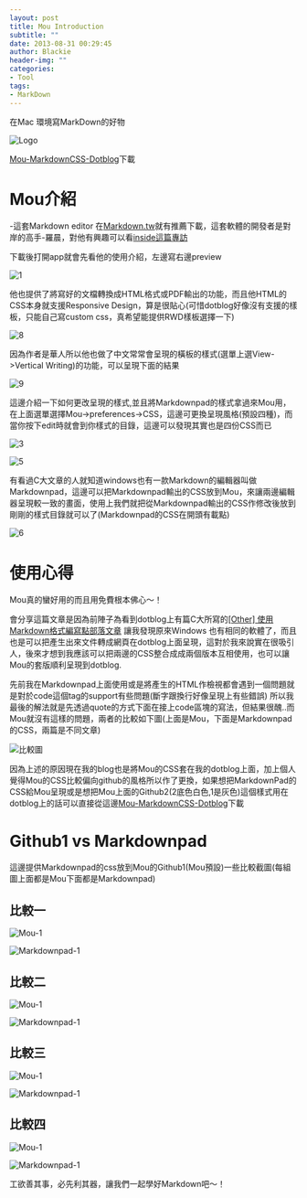 ```yaml
---
layout: post
title: Mou Introduction
subtitle: ""
date: 2013-08-31 00:29:45
author: Blackie
header-img: ""
categories:
- Tool
tags:
- MarkDown
---
```


在Mac 環境寫MarkDown的好物

<!-- More -->

![Logo](mou_logo.png)

[Mou-MarkdownCSS-Dotblog](http://github.com/blackie1019/Mou-MarkdownCSS-Dotblog)下載

# Mou介紹 #

-這套Markdown editor 在[Markdown.tw](http://markdown.tw/)就有推薦下載，這套軟體的開發者是對岸的高手-羅晨，對他有興趣可以看[inside這篇專訪](http://www.inside.com.tw/2013/07/19/mou-creator-chen-luo-interview)

下載後打開app就會先看他的使用介紹，左邊寫右邊preview

![1](1.png)

他也提供了將寫好的文檔轉換成HTML格式或PDF輸出的功能，而且他HTML的CSS本身就支援Responsive Design，算是很貼心(可惜dotblog好像沒有支援的樣板，只能自己寫custom css，真希望能提供RWD樣板選擇一下)

![8](8.png)

因為作者是華人所以他也做了中文常常會呈現的橫板的樣式(選單上選View->Vertical Writing)的功能，可以呈現下面的結果

![9](9.png)

這邊介紹一下如何更改呈現的樣式,並且將Markdownpad的樣式拿過來Mou用，在上面選單選擇Mou->preferences->CSS，這邊可更換呈現風格(預設四種)，而當你按下edit時就會到你樣式的目錄，這邊可以發現其實也是四份CSS而已

![3](3.png)

![5](5.png)

有看過C大文章的人就知道windows也有一款Markdown的編輯器叫做Markdownpad，這邊可以把Markdownpad輸出的CSS放到Mou，來讓兩邊編輯器呈現較一致的畫面，使用上我們就把從Markdownpad輸出的CSS作修改後放到剛剛的樣式目錄就可以了(Markdownpad的CSS在開頭有載點)

![6](6.png)

# 使用心得 #

Mou真的蠻好用的而且用免費根本佛心～！

會分享這篇文章是因為前陣子為看到dotblog上有篇C大所寫的[[Other] 使用Markdown格式編寫點部落文章](http://www.dotblogs.com.tw/clark/archive/2013/08/25/115495.aspx) 讓我發現原來Windows 也有相同的軟體了，而且也是可以把產生出來文件轉成網頁在dotblog上面呈現，這對於我來說實在很吸引人，後來才想到我應該可以把兩邊的CSS整合成成兩個版本互相使用，也可以讓Mou的套版順利呈現到dotblog.

先前我在Markdownpad上面使用或是將產生的HTML作檢視都會遇到一個問題就是對於code這個tag的support有些問題(斷字跟換行好像呈現上有些錯誤)
所以我最後的解法就是先透過quote的方式下面在接上code區塊的寫法，但結果很醜..而Mou就沒有這樣的問題，兩者的比較如下圖(上面是Mou，下面是Markdownpad的CSS，兩篇是不同文章)

![比較圖](7.png)

因為上述的原因現在我的blog也是將Mou的CSS套在我的dotblog上面，加上個人覺得Mou的CSS比較偏向github的風格所以作了更換，如果想把MarkdownPad的CSS給Mou呈現或是想把Mou上面的Github2(2底色白色,1是灰色)這個樣式用在dotblog上的話可以直接從這邊[Mou-MarkdownCSS-Dotblog](http://github.com/blackie1019/Mou-MarkdownCSS-Dotblog)下載

# Github1 vs Markdownpad #

這邊提供Markdownpad的css放到Mou的Github1(Mou預設)一些比較截圖(每組圖上面都是Mou下面都是Markdownpad)

## 比較一 ##

![Mou-1](MouGithub_1.png)

![Markdownpad-1](MakeDownPad_1.png)

## 比較二 ##

![Mou-1](MouGithub_2.png)

![Markdownpad-1](MakeDownPad_2.png)

## 比較三 ##

![Mou-1](MouGithub_3.png)

![Markdownpad-1](MakeDownPad_3.png)

## 比較四 ##

![Mou-1](MouGithub_4.png)

![Markdownpad-1](MakeDownPad_4.png)

工欲善其事，必先利其器，讓我們一起學好Markdown吧～！

